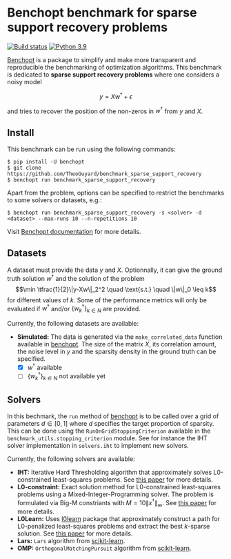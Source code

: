 # Benchopt benchmark for sparse support recovery problems

[![Build status](https://github.com/TheoGuyard/benchmark_sparse_support_recovery/workflows/Tests/badge.svg)](https://github.com/TheoGuyard/benchmark_sparse_support_recovery/actions)
[![Python 3.9](https://img.shields.io/badge/python-3.9%2B-blue)](https://www.python.org/downloads/release/python-390/)

[Benchopt](https://benchopt.github.io) is a package to simplify and make more transparent and
reproducible the benchmarking of optimization algorithms.
This benchmark is dedicated to **sparse support recovery problems** where one considers a noisy model

$$y = Xw^{\dagger} + \epsilon$$

and tries to recover the position of the non-zeros in $w^{\dagger}$ from $y$ and $X$. 

## Install

This benchmark can be run using the following commands:

```{shell}
$ pip install -U benchopt
$ git clone https://github.com/TheoGuyard/benchmark_sparse_support_recovery
$ benchopt run benchmark_sparse_support_recovery
``````

Apart from the problem, options can be specified to restrict the benchmarks to some solvers or datasets, e.g.:

```{shell}
$ benchopt run benchmark_sparse_support_recovery -s <solver> -d <dataset> --max-runs 10 --n-repetitions 10
```

Visit [Benchopt documentation](https://benchopt.github.io/api.html) for more details.

## Datasets

A dataset must provide the data $y$ and $X$.
Optionnally, it can give the ground truth solution $w^{\dagger}$ and the solution of the problem
$$\min \tfrac{1}{2}\|y-Xw\|_2^2 \quad \text{s.t.} \quad \|w\|_0 \leq k$$ 
for different values of $k$.
Some of the performance metrics will only be evaluated if $w^{\dagger}$ and/or $\{w^{\dagger}_k\}_{k \in N}$ are provided.

Currently, the following datasets are available:

* **Simulated:** The data is generated via the `make_correlated_data` function available in [benchopt](https://benchopt.github.io). The size of the matrix $X$, its correlation amount, the noise level in $y$ and the sparsity density in the ground truth can be specified.
  * [x] $w^{\dagger}$ available
  * [ ] $\{w^{\dagger}_k\}_{k \in N}$ not available yet

## Solvers

In this bechmark, the `run` method of [benchopt](https://benchopt.github.io) is to be called over a grid of parameters $d \in [0,1]$ where $d$ specifies the target proportion of sparsity.
This can be done using the `RunOnGridStoppingCriterion` available in the `benchmark_utils.stopping_criterion` module. See for instance the IHT solver implementation in `solvers.iht` to implement new solvers.

Currently, the following solvers are available:

* **IHT:** Iterative Hard Thresholding algorithm that approximately solves L0-constrained least-squares problems. See [this paper](https://ieeexplore.ieee.org/abstract/document/1660731?casa_token=fTzhzl62-TMAAAAA:qGzh7V1ewWv81eFlTbepaiaO5yBO80H_6oHN4ovyeO-6dMB8A6PuccoB3-zfE8zz2yt16dSSIQ) for more details.
* **L0-constraint:** Exact solution method for L0-constrained least-squares problems using a Mixed-Integer-Programming solver. The problem is formulated via Big-M constriants with $M = 10  \|x^{\dagger}\|_{\infty}$. See [this paper](https://ieeexplore.ieee.org/abstract/document/7313004?casa_token=vVs9O6nUNwUAAAAA:LNxXd1jMGr6EE-N0Gx4YaM8ZdaWzPWkZzbMsTQJaTjnY9b4U4n23JalnjBZvWGPpyL7U9U2V6Q) for more details.
* **L0Learn:** Uses [l0learn](https://github.com/hazimehh/L0Learn) package that approximately construct a path for L0-penalized least-squares problems and extract the best $k$-sparse solution. See [this paper](https://arxiv.org/abs/2202.04820) for more details.
* **Lars:** `Lars` algorithm from [scikit-learn](https://scikit-learn.org/stable/modules/generated/sklearn.linear_model.Lars.html).
* **OMP:** `OrthogonalMatchingPursuit` algorithm from [scikit-learn](https://scikit-learn.org/stable/modules/generated/sklearn.linear_model.OrthogonalMatchingPursuit.html#sklearn.linear_model.OrthogonalMatchingPursuit).
